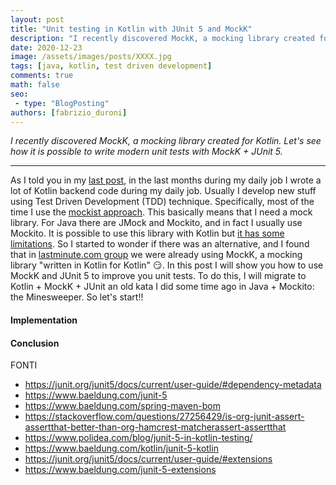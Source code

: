 ```yaml
---
layout: post
title: "Unit testing in Kotlin with JUnit 5 and MockK"
description: "I recently discovered MockK, a mocking library created for Kotlin. Let's see how it is possible to write modern unit tests with MockK + JUnit 5."
date: 2020-12-23
image: /assets/images/posts/XXXX.jpg
tags: [java, kotlin, test driven development]
comments: true
math: false
seo:
 - type: "BlogPosting"
authors: [fabrizio_duroni] 
---
```


*I recently discovered MockK, a mocking library created for Kotlin. Let's see how it is possible to write modern unit tests with MockK + JUnit 5.*

---

As I told you in my [last post](/2020/12/23/rest-template-webclient-spring-boot.html), in the last months during my daily job I wrote a lot of Kotlin backend code during my daily job. Usually I develop new stuff using Test Driven Development (TDD) technique. Specifically, most of the time I use the [mockist approach](https://martinfowler.com/articles/mocksArentStubs.html#ClassicalAndMockistTesting). This basically means that I need a mock library. For Java there are JMock and Mockito, and in fact I usually use Mockito. It is possible to use this library with Kotlin but [it has some limitations](https://antonioleiva.com/mockito-2-kotlin/). So I started to wonder if there was an alternative, and I found that in [lastminute.com group](https://lmgroup.lastminute.com/ "lastminute.com group") we were already using MockK, a mocking library "written in Kotlin for Kotlin" :smirk:. In this post I will show you how to use MockK and JUnit 5 to improve you unit tests. To do this, I will migrate to Kotlin + MockK + JUnit  an old kata I did some time ago in Java + Mockito: the Minesweeper. So let's start!!

#### Implementation


#### Conclusion



FONTI
- https://junit.org/junit5/docs/current/user-guide/#dependency-metadata
- https://www.baeldung.com/junit-5
- https://www.baeldung.com/spring-maven-bom
- https://stackoverflow.com/questions/27256429/is-org-junit-assert-assertthat-better-than-org-hamcrest-matcherassert-assertthat
- https://www.polidea.com/blog/junit-5-in-kotlin-testing/
- https://www.baeldung.com/kotlin/junit-5-kotlin
- https://junit.org/junit5/docs/current/user-guide/#extensions
- https://www.baeldung.com/junit-5-extensions
